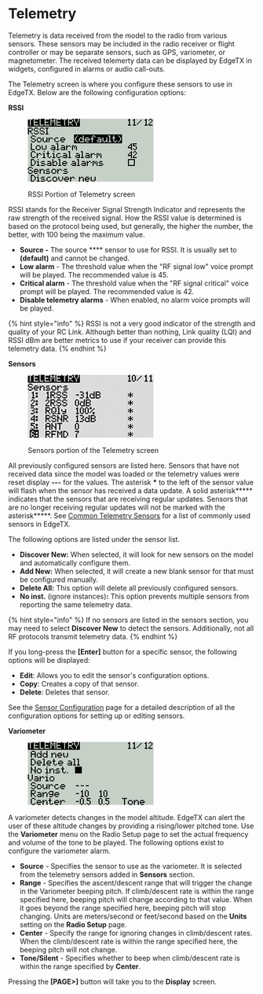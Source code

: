 # Telemetry

Telemetry is data received from the model to the radio from various sensors. These sensors may be included in the radio receiver or flight controller or may be separate sensors, such as GPS, variometer, or magnetometer. The received telemerty data can be displayed by EdgeTX in widgets, configured in alarms or audio call-outs.

The Telemetry screen is where you configure these sensors to use in EdgeTX.  Below are the following configuration options:

**RSSI**

<figure><img src="../../../.gitbook/assets/bwtelemetry1.png" alt=""><figcaption><p>RSSI Portion of Telemetry screen</p></figcaption></figure>

RSSI stands for the Receiver Signal Strength Indicator and represents the raw strength of the received signal. How the RSSI value is determined is based on the protocol being used, but generally, the higher the number, the better, with 100 being the maximum value. &#x20;

* **Source -** The source **** sensor to use for RSSI. It is usually set to **(default)** and cannot be changed.
* **Low alarm** - The threshold value when the "RF signal low" voice prompt will be played. The recommended value is 45.
* **Critical alarm** - The threshold value when the "RF signal critical" voice prompt will be played. The recommended value is 42.
* **Disable telemetry alarms** - When enabled, no alarm voice prompts will be played.

{% hint style="info" %}
RSSI is not a very good indicator of the strength and quality of your RC Link.  Although better than nothing, Link quality (LQI) and RSSI dBm are better metrics to use if your receiver can provide this telemetry data.  &#x20;
{% endhint %}

**Sensors**

<figure><img src="../../../.gitbook/assets/bwtelemetry4.png" alt=""><figcaption><p>Sensors portion of the Telemetry screen</p></figcaption></figure>

All previously configured sensors are listed here. Sensors that have not received data since the model was loaded or the telemetry values were reset display **---** for the values. The asterisk **\*** to the left of the sensor value will flash when the sensor has received a data update. A solid asterisk**\*** indicates that the sensors that are receiving regular updates. Sensors that are no longer receiving regular updates will not be marked with the asterisk**\***. See [Common Telemetry Sensors](common-telemetry-sensors.md) for a list of commonly used sensors in EdgeTX.

The following options are listed under the sensor list.

* **Discover New:** When selected, it will look for new sensors on the model and automatically configure them.&#x20;
* **Add New:** When selected, it will create a new blank sensor for that must be configured manually.&#x20;
* **Delete All:** This option will delete all previously configured sensors.
* **No inst.** (ignore instances)**:** This option prevents multiple sensors from reporting the same telemetry data.

{% hint style="info" %}
If no sensors are listed in the sensors section, you may need to select **Discover New** to detect the sensors. Additionally, not all RF protocols transmit telemetry data.
{% endhint %}

If you long-press the **\[Enter]** button for a specific sensor, the following options will be displayed:&#x20;

* **Edit**: Allows you to edit the sensor's configuration options.
* **Copy**: Creates a copy of that sensor.
* **Delete**: Deletes that sensor.

See the [Sensor Configuration](sensor-configuration-options.md) page for a detailed description of all the configuration options for setting up or editing sensors.

**Variometer**

<figure><img src="../../../.gitbook/assets/bwtelemetry3.png" alt=""><figcaption></figcaption></figure>

A variometer detects changes in the model altitude.  EdgeTX can alert the user of these altitude changes by providing a rising/lower pitched tone. Use the **Variometer** menu on the Radio Setup page to set the actual frequency and volume of the tone to be played. The following options exist to configure the variometer alarm.

* **Source** - Specifies the sensor to use as the variometer. It is selected from the telemetry sensors added in **Sensors** section.
* **Range** - Specifies the ascent/descent range that will trigger the change in the Variometer beeping pitch. If climb/descent rate is within the range specified here, beeping pitch will change according to that value. When it goes beyond the range specified here, beeping pitch will stop changing. Units are meters/second or feet/second based on the **Units** setting on the **Radio Setup** page.
* **Center** - Specify the range for ignoring changes in climb/descent rates. When the climb/descent rate is within the range specified here, the beeping pitch will not change.
* **Tone/Silent** - Specifies whether to beep when climb/descent rate is within the range specified by **Center**.

Pressing the **\[PAGE>]** button will take you to the **Display** screen.
